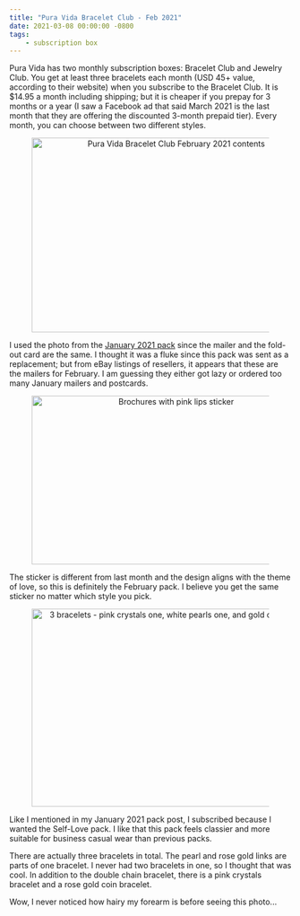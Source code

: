 ```yaml
---
title: "Pura Vida Bracelet Club - Feb 2021"
date: 2021-03-08 00:00:00 -0800
tags:
    - subscription box
---
```


Pura Vida has two monthly subscription boxes: Bracelet Club and Jewelry Club. You get at least three bracelets each month (USD 45+ value, according to their website) when you subscribe to the Bracelet Club. It is $14.95 a month including shipping; but it is cheaper if you prepay for 3 months or a year (I saw a Facebook ad that said March 2021 is the last month that they are offering the discounted 3-month prepaid tier). Every month, you can choose between two different styles.

<figure style="text-align:center;">
<img src="https://i.imgur.com/h24FnkV.jpg" alt="Pura Vida Bracelet Club February 2021 contents" width="500" height="347" />
</figure>

I used the photo from the [January 2021 pack](https://ninagetsbored.wordpress.com/2021/03/07/pura-vida-bracelet-club-jan-2021/) since the mailer and the fold-out card are the same. I thought it was a fluke since this pack was sent as a replacement; but from eBay listings of resellers, it appears that these are the mailers for February. I am guessing they either got lazy or ordered too many January mailers and postcards.

<figure style="text-align:center;">
<img src="https://i.imgur.com/67XJpdl.jpg" alt="Brochures with pink lips sticker" width="500" height="301" />
</figure>

The sticker is different from last month and the design aligns with the theme of love, so this is definitely the February pack. I believe you get the same sticker no matter which style you pick.

<figure style="text-align:center;">
<img src="https://i.imgur.com/3l28E8x.jpg" alt="3 bracelets - pink crystals one, white pearls one, and gold coins one" width="500" height="353" />
</figure>

Like I mentioned in my January 2021 pack post, I subscribed because I wanted the Self-Love pack. I like that this pack feels classier and more suitable for business casual wear than previous packs.

There are actually three bracelets in total. The pearl and rose gold links are parts of one bracelet. I never had two bracelets in one, so I thought that was cool. In addition to the double chain bracelet, there is a pink crystals bracelet and a rose gold coin bracelet.

Wow, I never noticed how hairy my forearm is before seeing this photo...
